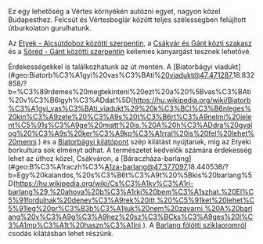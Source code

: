 Ez egy lehetőség a Vértes környékén autózni egyet, nagyon közel Budapesthez. Felcsút és Vértesboglár között teljes szélességben felújított útburkolaton gurulhatunk.

Az [Etyek - Alcsútdoboz közötti szerpentin](#EtyekAlcsutdoboz), a [Csákvár és Gánt közti szakasz](#GantCsakvar) és a [Söréd - Gánt közötti szerpentin](#SoredGant) kellemes kanyargást tesznek lehetővé.

Érdekességekkel is találkozhatunk az út mentén. A [Biatorbágyi viadukt](#geo:Biatorb%C3%A1gyi%20vas%C3%BAti%20viadukt@47.471287,18.832858/?b=%C3%89rdemes%20megtekinteni%20ezt%20a%20%5Bvas%C3%BAti%20v%C3%B6lgyh%C3%ADdat%5D(https://hu.wikipedia.org/wiki/Biatorb%C3%A1gyi_vas%C3%BAti_viadukt%29%20k%C3%BCl%C3%B6nleges%20kin%C3%A9zete%20%C3%A9s%20t%C3%B6rt%C3%A9nelmi%20jelent%C5%91s%C3%A9ge%20miatt%20is.%20A%20h%C3%ADdra%20gyalog%20%C3%A9s%20ker%C3%A9kp%C3%A1rral%20is%20fel%20lehet%20menni.) és a [Biatorbágyi kilátópont](#geo:Biatorb%C3%A1gyi%20kil%C3%A1t%C3%B3pont@47.45831,18.798864/?b=Sz%C3%A9p%20kil%C3%A1t%C3%A1st%20ny%C3%BAjt%C3%B3%20f%C3%A9lre%C3%A1ll%C3%B3%20k%C3%B6zvetlen%C3%BCl%20az%20%C3%BAt%20mellett.%20Ak%C3%A1r%20aut%C3%B3s%20k%C3%A9peket%20is%20lehet%20k%C3%A9sz%C3%ADteni%20itt,%20a%20t%C3%B3val%20a%20h%C3%A1tt%C3%A9rben.%20Sajnos%20mind%C3%B6ssze%20egy-k%C3%A9t%20aut%C3%B3%20tud%20itt%20meg%C3%A1llni,%20mert%20nagyon%20kev%C3%A9s%20hely%20van.) szép kilátást nyújtanak, míg az Etyeki borkultúra sok élményt adhat.
A természetet kedvelők számára érdekesség lehet az úthoz közel, Csákváron, a [Báraczháza-barlang](#geo:B%C3%A1raczh%C3%A1za-barlang@47.377097,18.440538/?b=Egy%20kalandos,%20s%C3%B6t%C3%A9t%20%5Bkis%20barlang%5D(https://hu.wikipedia.org/wiki/Cs%C3%A1kv%C3%A1ri-barlang%29,%20ahova%20b%C3%A1rki%20bem%C3%A1szhat.%20El%C5%91fordulnak%20denev%C3%A9rek%20itt,%20%C5%91ket%20lehet%C5%91leg%20pr%C3%B3b%C3%A1ljuk%20nem%20zavarni.%20A%20barlang%20v%C3%A9g%C3%A9hez%20sz%C3%BCks%C3%A9ges%20l%C3%A1mp%C3%A1t%20haszn%C3%A1lni.). A [Barlang fölötti sziklaoromról](#geo:Kil%C3%A1t%C3%B3pont@47.377049,18.440248/?b=Egy%20r%C3%B6vid%20de%20meredek%20kaptat%C3%B3%20ut%C3%A1n%20felj%C3%B6het%C3%BCnk%20a%20szikl%C3%A1k%20tetej%C3%A9re,%20t%C3%B6k%C3%A9letes%20180%C2%B0-os%20kil%C3%A1t%C3%A1sban%20gy%C3%B6ny%C3%B6rk%C3%B6dni.) csodás kilátásban lehet részünk.
